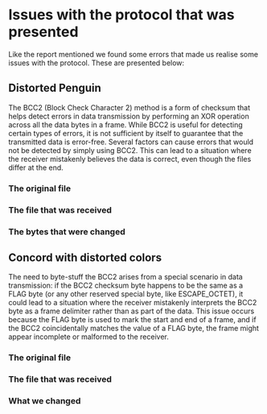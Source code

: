 # Issues with the protocol that was presented

Like the report mentioned we found some errors that made us realise some issues with the protocol. These are presented below:

## Distorted Penguin

The BCC2 (Block Check Character 2) method is a form of checksum that helps detect errors in data transmission by performing an XOR operation across all the data bytes in a frame.
While BCC2 is useful for detecting certain types of errors, it is not sufficient by itself to guarantee that the transmitted data is error-free.
Several factors can cause errors that would not be detected by simply using BCC2.
This can lead to a situation where the receiver mistakenly believes the data is correct, even though the files differ at the end.

### The original file

### The file that was received

### The bytes that were changed

## Concord with distorted colors

The need to byte-stuff the BCC2 arises from a special scenario in data transmission:
if the BCC2 checksum byte happens to be the same as a FLAG byte (or any other reserved special byte, like ESCAPE_OCTET),
it could lead to a situation where the receiver mistakenly interprets the BCC2 byte as a frame delimiter rather than as part of the data.
This issue occurs because the FLAG byte is used to mark the start and end of a frame, and if the BCC2 coincidentally matches the value of a FLAG byte,
the frame might appear incomplete or malformed to the receiver.

### The original file

### The file that was received

### What we changed
